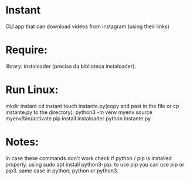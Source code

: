 # Instant
CLI app that can download videos from instagram (using their links)

# Require: 

library: instaloader (precisa da biblioteca instaloader).

# Run Linux:

mkdir instant
cd instant
touch instante.py(copy and past in the file or cp instante.py to the directory).
python3 -m venv myenv 
source myenv/bin/activate
pip install instaloader
python instante.py

# Notes:

In case these commands don't work check if python / pip is installed properly.
using sudo apt install python3-pip.	
to use pip you can use pip or pip3.
same case in python; python or python3.

